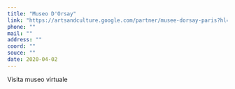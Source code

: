 ```yaml
---
title: "Museo D'Orsay"
link: "https://artsandculture.google.com/partner/musee-dorsay-paris?hl=it"
phone: ""
mail: ""
address: ""
coord: ""
souce: ""
date: 2020-04-02
---
```


Visita museo virtuale
